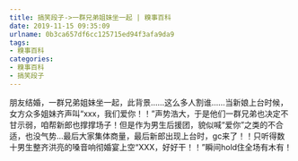 ```yaml
---
title: 搞笑段子->一群兄弟姐妹坐一起 | 糗事百科
date: 2019-11-15 09:35:09
urlname: 0b3ca657df6cc125715ed94f3afa9da9
tags: 
- 糗事百科
categories:
- 糗事百科
- 搞笑段子
---
```

朋友结婚，一群兄弟姐妹坐一起，此背景……这么多人割谁……当新娘上台时候，女方众多姐妹齐声叫“xxx，我们爱你！！”声势浩大，于是他们一群兄弟也决定不甘示弱，咱帮新郎也撑撑场子！但是作为男生后援团，貌似喊“爱你”之类的不合适，也没气势…最后大家集体商量，最后新郎出现上台时，gc来了！！只听得数十男生整齐洪亮的嗓音响彻婚宴上空“XXX，好好干！！”瞬间hold住全场有木有！


